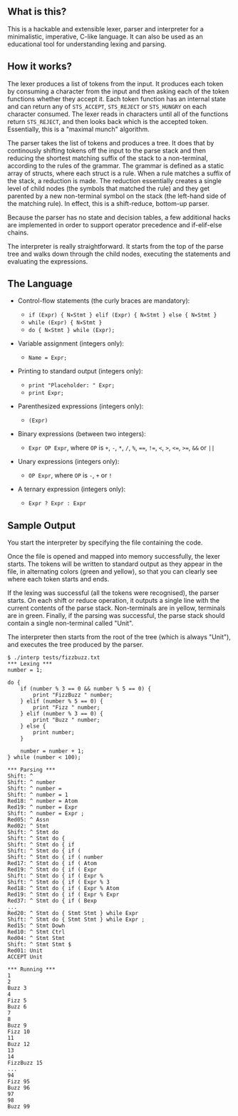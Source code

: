 ## What is this?

This is a hackable and extensible lexer, parser and interpreter for a minimalistic, imperative, C-like language. It can also be used as an educational tool for understanding lexing and parsing.

## How it works?

The lexer produces a list of tokens from the input. It produces each token by consuming a character from the input and then asking each of the token functions whether they accept it. Each token function has an internal state and can return any of `STS_ACCEPT`, `STS_REJECT` or `STS_HUNGRY` on each character consumed. The lexer reads in characters until all of the functions return `STS_REJECT`, and then looks back which is the accepted token. Essentially, this is a "maximal munch" algorithm.

The parser takes the list of tokens and produces a tree. It does that by continously shifting tokens off the input to the parse stack and then reducing the shortest matching suffix of the stack to a non-terminal, according to the rules of the grammar. The grammar is defined as a static array of structs, where each struct is a rule. When a rule matches a suffix of the stack, a reduction is made. The reduction essentially creates a single level of child nodes (the symbols that matched the rule) and they get parented by a new non-terminal symbol on the stack (the left-hand side of the matching rule). In effect, this is a shift-reduce, bottom-up parser.

Because the parser has no state and decision tables, a few additional hacks are implemented in order to support operator precedence and if-elif-else chains.

The interpreter is really straightforward. It starts from the top of the parse tree and walks down through the child nodes, executing the statements and evaluating the expressions.

## The Language

* Control-flow statements (the curly braces are mandatory):
  * `if (Expr) { N✕Stmt } elif (Expr) { N✕Stmt } else { N✕Stmt }`
  * `while (Expr) { N✕Stmt }` 
  * `do { N✕Stmt } while (Expr);`

* Variable assignment (integers only):
  * `Name = Expr;`

* Printing to standard output (integers only):
  * `print "Placeholder: " Expr;`
  * `print Expr;`

* Parenthesized expressions (integers only):
  * `(Expr)`

* Binary expressions (between two integers):
  * `Expr OP Expr`, where `OP` is `+`, `-`, `*`, `/`, `%`, `==`, `!=`, `<`, `>`, `<=`, `>=`, `&&` or `||`

* Unary expressions (integers only):
  * `OP Expr`, where `OP` is `-`, `+` or `!`

* A ternary expression (integers only):
  * `Expr ? Expr : Expr`

## Sample Output
You start the interpreter by specifying the file containing the code.

Once the file is opened and mapped into memory successfully, the lexer starts. The tokens will be written to standard output as they appear in the file, in alternating colors (green and yellow), so that you can clearly see where each token starts and ends.

If the lexing was successful (all the tokens were recognised), the parser starts. On each shift or reduce operation, it outputs a single line with the current contents of the parse stack. Non-terminals are in yellow, terminals are in green. Finally, if the parsing was successful, the parse stack should contain a single non-terminal called "Unit".

The interpreter then starts from the root of the tree (which is always "Unit"), and executes the tree produced by the parser.
```
$ ./interp tests/fizzbuzz.txt 
*** Lexing ***
number = 1;

do {
    if (number % 3 == 0 && number % 5 == 0) {
        print "FizzBuzz " number;
    } elif (number % 5 == 0) {
        print "Fizz " number;
    } elif (number % 3 == 0) {
        print "Buzz " number;
    } else {
        print number;
    }
    
    number = number + 1;
} while (number < 100);

*** Parsing ***
Shift: ^ 
Shift: ^ number 
Shift: ^ number = 
Shift: ^ number = 1 
Red18: ^ number = Atom 
Red19: ^ number = Expr 
Shift: ^ number = Expr ; 
Red05: ^ Assn 
Red02: ^ Stmt 
Shift: ^ Stmt do 
Shift: ^ Stmt do { 
Shift: ^ Stmt do { if 
Shift: ^ Stmt do { if ( 
Shift: ^ Stmt do { if ( number 
Red17: ^ Stmt do { if ( Atom 
Red19: ^ Stmt do { if ( Expr 
Shift: ^ Stmt do { if ( Expr % 
Shift: ^ Stmt do { if ( Expr % 3
Red18: ^ Stmt do { if ( Expr % Atom 
Red19: ^ Stmt do { if ( Expr % Expr 
Red37: ^ Stmt do { if ( Bexp 
...
Red20: ^ Stmt do { Stmt Stmt } while Expr 
Shift: ^ Stmt do { Stmt Stmt } while Expr ; 
Red15: ^ Stmt Dowh 
Red10: ^ Stmt Ctrl 
Red04: ^ Stmt Stmt 
Shift: ^ Stmt Stmt $ 
Red01: Unit 
ACCEPT Unit 

*** Running ***
1
2
Buzz 3
4
Fizz 5
Buzz 6
7
8
Buzz 9
Fizz 10
11
Buzz 12
13
14
FizzBuzz 15
...
94
Fizz 95
Buzz 96
97
98
Buzz 99
